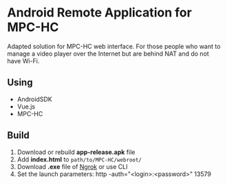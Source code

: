 # Android Remote Application for MPC-HC

Adapted solution for MPC-HC web interface. For those people who want to manage a video player over the Internet but are behind NAT and do not have Wi-Fi.

## Using

- AndroidSDK
- Vue.js
- MPC-HC

## Build

1. Download or rebuild **app-release.apk** file 
2. Add **index.html** to `path/to/MPC-HC/webroot/`
3. Download **.exe** file of [Ngrok](https://ngrok.com/) or use CLI
4. Set the launch parameters: http -auth="\<login\>:\<password\>" 13579


